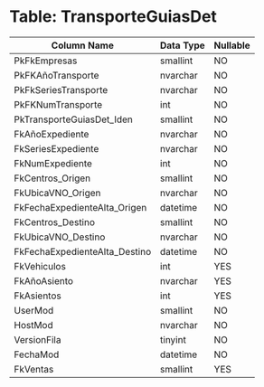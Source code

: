 # Table: TransporteGuiasDet

| Column Name | Data Type | Nullable |
|-------------|-----------|----------|
| PkFkEmpresas | smallint | NO |
| PkFKAñoTransporte | nvarchar | NO |
| PkFkSeriesTransporte | nvarchar | NO |
| PkFKNumTransporte | int | NO |
| PkTransporteGuiasDet_Iden | smallint | NO |
| FkAñoExpediente | nvarchar | NO |
| FkSeriesExpediente | nvarchar | NO |
| FkNumExpediente | int | NO |
| FkCentros_Origen | smallint | NO |
| FkUbicaVNO_Origen | nvarchar | NO |
| FkFechaExpedienteAlta_Origen | datetime | NO |
| FkCentros_Destino | smallint | NO |
| FkUbicaVNO_Destino | nvarchar | NO |
| FkFechaExpedienteAlta_Destino | datetime | NO |
| FkVehiculos | int | YES |
| FkAñoAsiento | nvarchar | YES |
| FkAsientos | int | YES |
| UserMod | smallint | NO |
| HostMod | nvarchar | NO |
| VersionFila | tinyint | NO |
| FechaMod | datetime | NO |
| FkVentas | smallint | YES |
